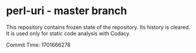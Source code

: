 # perl-uri - master branch

This repository contains frozen state of the repository.
Its history is cleared. It is used only for static code
analysis with Codacy.

Commit Time: 1701666278
